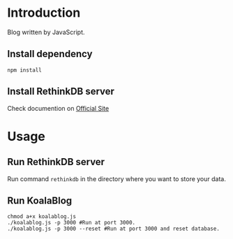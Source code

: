 # Introduction

Blog written by JavaScript.

## Install dependency

`npm install`

## Install RethinkDB server

Check documention on [Official Site](https://www.rethinkdb.com/docs/install/)

# Usage

## Run RethinkDB server

Run command `rethinkdb` in the directory where you want to store your data.

## Run KoalaBlog

```
chmod a+x koalablog.js
./koalablog.js -p 3000 #Run at port 3000.
./koalablog.js -p 3000 --reset #Run at port 3000 and reset database.
```
